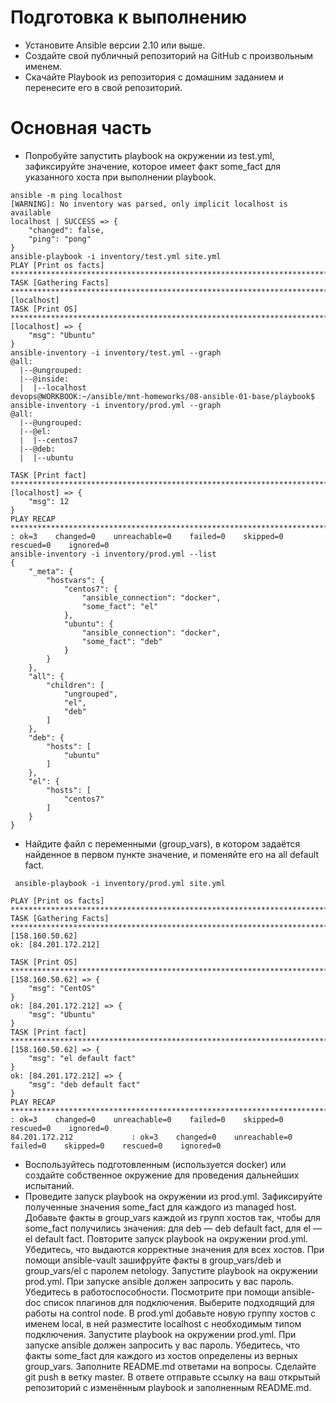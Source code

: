 # Подготовка к выполнению
- Установите Ansible версии 2.10 или выше.
- Создайте свой публичный репозиторий на GitHub с произвольным именем.
- Скачайте Playbook из репозитория с домашним заданием и перенесите его в свой репозиторий.
# Основная часть
- Попробуйте запустить playbook на окружении из test.yml, зафиксируйте значение, которое имеет факт some_fact для указанного хоста при выполнении playbook.
```
ansible -m ping localhost
[WARNING]: No inventory was parsed, only implicit localhost is available
localhost | SUCCESS => {
    "changed": false,
    "ping": "pong"
}
ansible-playbook -i inventory/test.yml site.yml
PLAY [Print os facts] **************************************************************************************************
TASK [Gathering Facts] *************************************************************************************************ok: [localhost]
TASK [Print OS] ********************************************************************************************************ok: [localhost] => {
    "msg": "Ubuntu"
}
ansible-inventory -i inventory/test.yml --graph
@all:
  |--@ungrouped:
  |--@inside:
  |  |--localhost
devops@WORKBOOK:~/ansible/mnt-homeworks/08-ansible-01-base/playbook$ ansible-inventory -i inventory/prod.yml --graph
@all:
  |--@ungrouped:
  |--@el:
  |  |--centos7
  |--@deb:
  |  |--ubuntu

TASK [Print fact] ******************************************************************************************************ok: [localhost] => {
    "msg": 12
}
PLAY RECAP *************************************************************************************************************localhost                  : ok=3    changed=0    unreachable=0    failed=0    skipped=0    rescued=0    ignored=0
ansible-inventory -i inventory/prod.yml --list
{
    "_meta": {
        "hostvars": {
            "centos7": {
                "ansible_connection": "docker",
                "some_fact": "el"
            },
            "ubuntu": {
                "ansible_connection": "docker",
                "some_fact": "deb"
            }
        }
    },
    "all": {
        "children": [
            "ungrouped",
            "el",
            "deb"
        ]
    },
    "deb": {
        "hosts": [
            "ubuntu"
        ]
    },
    "el": {
        "hosts": [
            "centos7"
        ]
    }
}
```
- Найдите файл с переменными (group_vars), в котором задаётся найденное в первом пункте значение, и поменяйте его на all default fact.
```
 ansible-playbook -i inventory/prod.yml site.yml

PLAY [Print os facts] **************************************************************************************************
TASK [Gathering Facts] *************************************************************************************************ok: [158.160.50.62]
ok: [84.201.172.212]

TASK [Print OS] ********************************************************************************************************ok: [158.160.50.62] => {
    "msg": "CentOS"
}
ok: [84.201.172.212] => {
    "msg": "Ubuntu"
}
TASK [Print fact] ******************************************************************************************************ok: [158.160.50.62] => {
    "msg": "el default fact"
}
ok: [84.201.172.212] => {
    "msg": "deb default fact"
}
PLAY RECAP *************************************************************************************************************158.160.50.62              : ok=3    changed=0    unreachable=0    failed=0    skipped=0    rescued=0    ignored=0
84.201.172.212             : ok=3    changed=0    unreachable=0    failed=0    skipped=0    rescued=0    ignored=0
```
- Воспользуйтесь подготовленным (используется docker) или создайте собственное окружение для проведения дальнейших испытаний.
- Проведите запуск playbook на окружении из prod.yml. Зафиксируйте полученные значения some_fact для каждого из managed host.
Добавьте факты в group_vars каждой из групп хостов так, чтобы для some_fact получились значения: для deb — deb default fact, для el — el default fact.
Повторите запуск playbook на окружении prod.yml. Убедитесь, что выдаются корректные значения для всех хостов.
При помощи ansible-vault зашифруйте факты в group_vars/deb и group_vars/el с паролем netology.
Запустите playbook на окружении prod.yml. При запуске ansible должен запросить у вас пароль. Убедитесь в работоспособности.
Посмотрите при помощи ansible-doc список плагинов для подключения. Выберите подходящий для работы на control node.
В prod.yml добавьте новую группу хостов с именем local, в ней разместите localhost с необходимым типом подключения.
Запустите playbook на окружении prod.yml. При запуске ansible должен запросить у вас пароль. Убедитесь, что факты some_fact для каждого из хостов определены из верных group_vars.
Заполните README.md ответами на вопросы. Сделайте git push в ветку master. В ответе отправьте ссылку на ваш открытый репозиторий с изменённым playbook и заполненным README.md.
